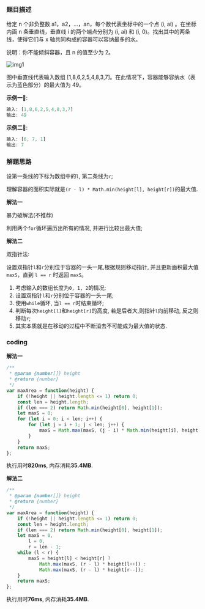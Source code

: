 ### 题目描述

给定 n 个非负整数 a1，a2，...，an，每个数代表坐标中的一个点 (i, ai) 。在坐标内画 n 条垂直线，垂直线 i 的两个端点分别为 (i, ai) 和 (i, 0)。找出其中的两条线，使得它们与 x 轴共同构成的容器可以容纳最多的水。

说明：你不能倾斜容器，且 n 的值至少为 2。

![img1](https://aliyun-lc-upload.oss-cn-hangzhou.aliyuncs.com/aliyun-lc-upload/uploads/2018/07/25/question_11.jpg)

图中垂直线代表输入数组 [1,8,6,2,5,4,8,3,7]。在此情况下，容器能够容纳水（表示为蓝色部分）的最大值为 49。

**示例一🌰**:

```javascript
输入: [1,8,6,2,5,4,8,3,7]
输出: 49
```

**示例二🌰**:

```javascript
输入: [6, 7, 1]
输出: 7
```

### 解题思路

设第一条线的下标为数组中的`l`, 第二条线为`r`;

理解容器的面积实际就是`(r - l) * Math.min(height[l], height[r])`的最大值.

**解法一**

暴力破解法(不推荐)

利用两个`for`循环遍历出所有的情况, 并进行比较出最大值;

**解法二**

双指针法:

设置双指针`l`和`r`分别位于容器的一头一尾,根据规则移动指针, 并且更新面积最大值 `maxS`，直到 `l == r` 时返回 `maxS`。

1. 考虑输入的数组长度为`0, 1, 2`的情况;
2. 设置双指针`l`和`r`分别位于容器的一头一尾;
3. 使用`while`循环, 当`l == r`时结束循环;
4. 判断每次`height[l]`和`height[r]`的高度, 若是后者大,则指针`l`向前移动, 反之则移动`r`;
5. 其实本质就是在移动的过程中不断消去不可能成为最大值的状态.

### coding

**解法一**

```javascript
/**
 * @param {number[]} height
 * @return {number}
 */
var maxArea = function(height) {
    if (!height || height.length <= 1) return 0;
    const len = height.length;
    if (len === 2) return Math.min(height[0], height[1]);
    let maxS = 0;
    for (let i = 0; i < len; i++) {
        for (let j = i + 1; j < len; j++) {
            maxS = Math.max(maxS, (j - i) * Math.min(height[i], height[j]));
        }
    }
    return maxS;
};
```

执行用时**820ms**, 内存消耗**35.4MB**.

**解法二**

```javascript
/**
 * @param {number[]} height
 * @return {number}
 */
var maxArea = function(height) {
    if (!height || height.length <= 1) return 0;
    const len = height.length;
    if (len === 2) return Math.min(height[0], height[1]);
    let maxS = 0,
        l = 0,
        r = len - 1;
    while (l < r) {
        maxS = height[l] < height[r] ? 
            Math.max(maxS, (r - l) * height[l++]) :
            Math.max(maxS, (r - l) * height[r--]);
    }
    return maxS;
};
```

执行用时**76ms**, 内存消耗**35.4MB**.